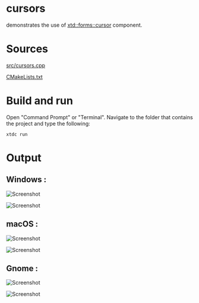 # cursors

demonstrates the use of [xtd::forms::cursor](../../../src/xtd_forms/include/xtd/forms/cursor.hpp) component.

# Sources

[src/cursors.cpp](src/cursor.cpp)

[CMakeLists.txt](CMakeLists.txt)

# Build and run

Open "Command Prompt" or "Terminal". Navigate to the folder that contains the project and type the following:

```shell
xtdc run
```

# Output

## Windows :

![Screenshot](../../../docs/pictures/examples/cursors_w.png)

![Screenshot](../../../docs/pictures/examples/cursors_wd.png)

## macOS :

![Screenshot](../../../docs/pictures/examples/cursors_m.png)

![Screenshot](../../../docs/pictures/examples/cursors_md.png)

## Gnome :

![Screenshot](../../../docs/pictures/examples/cursors_g.png)

![Screenshot](../../../docs/pictures/examples/cursors_gd.png)
